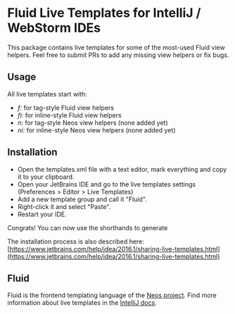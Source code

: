 # Fluid Live Templates for IntelliJ / WebStorm IDEs
This package contains live templates for some of the most-used Fluid view helpers.
Feel free to submit PRs to add any missing view helpers or fix bugs.

## Usage
All live templates start with:
* *f:* for tag-style Fluid view helpers
* *fi:* for inline-style Fluid view helpers
* *n:* for tag-style Neos view helpers (none added yet)
* *ni:* for inline-style Neos view helpers (none added yet)

## Installation
* Open the templates.xml file with a text editor, mark everything and copy it to your clipboard.
* Open your JetBrains IDE and go to the live templates settings (Preferences > Editor > Live Templates)
* Add a new template group and call it "Fluid".
* Right-click it and select "Paste".
* Restart your IDE.

Congrats! You can now use the shorthands to generate

The installation process is also described here: [https://www.jetbrains.com/help/idea/2016.1/sharing-live-templates.html](https://www.jetbrains.com/help/idea/2016.1/sharing-live-templates.html)

## Fluid
Fluid is the frontend templating language of the [Neos project](https://neos.io).
Find more information about live templates in the [IntelliJ docs](https://www.jetbrains.com/help/idea/2016.1/live-templates.html).
